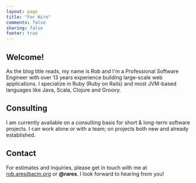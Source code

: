 ```yaml
---
layout: page
title: "For Hire"
comments: false
sharing: false
footer: true
---
```

<div>
  <h2>Welcome!</h2>
  As the blog title reads, my name is Rob and I'm a Professional Software Engineer with over 13 years experience
  building large-scale web applications. I specialize in Ruby (Ruby on Rails) and
  most JVM-based languages like Java, Scala, Clojure and Groovy.
</div>

<div>
  <h2>Consulting</h2>
  I am currently available on a consulting basis for short &amp; long-term software projects.
  I can work alone or with a team; on projects both new and already established.
</div>

<div>
  <h2>Contact</h2>
  For estimates and inquiries, please get in touch with me at
  <a href="mailto:rob.ares@acm.org">rob.ares@acm.org</a> or <strong>@rares</strong>.
  I look forward to hearing from you!
<div>


